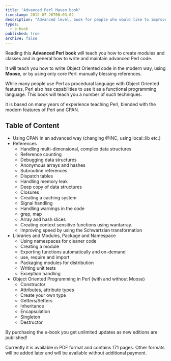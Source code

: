 ```yaml
---
title: "Advanced Perl Maven book"
timestamp: 2012-07-26T00:03:02
description: "Advanced level, book for people who would like to improve their Perl programming skills"
types:
  - e-book
published: true
archive: false
---
```



Reading this <b>Advanced Perl book</b> will teach you how to create modules and classes
and in general how to write and maintain advanced Perl code.

It will teach you how to write Object Oriented code in the modern way, using <b>Moose</b>,
or by using only core Perl: manually blessing references.

While many people use Perl as procedural language with Object Oriented features,
Perl also has capabilities to use it as a functional programming language.
This book will teach you a number of such techniques.

It is based on many years of experience teaching Perl,
blended with the modern features of Perl and CPAN.

## Table of Content
* Using CPAN in an advanced way (changing @INC, using local::lib etc.)
* References
   <ul>
* Handling multi-dimensional, complex data structures
* Reference counting
* Debugging data structures
* Anonymous arrays and hashes
* Subroutine references
* Dispatch tables
* Handling memory leak
* Deep copy of data structures
* Closures
* Creating a caching system
* Signal handling
* Handling warnings in the code
* grep, map
* Array and hash slices
* Creating context sensitive functions using wantarray.
* Improving speed by using the Schwartzian transformation
    </ul>
* Libraries and Modules, Package and Namespace
    <ul>
* Using namespaces for cleaner code
* Creating a module
* Exporting functions automatically and on-demand
* use, require and import
* Packaging modules for distribution
* Writing unit tests
* Exception handling
    </ul>
* Object Oriented Programming in Perl (with and without Moose)
    <ul>
* Constructor
* Attributes, attribute types
* Create your own type
* Getters/Setters
* Inheritance
* Encapsulation
* Singleton
* Destructor
    </ul>
  

By purchasing the e-book you get unlimited updates as new editions are published!

Currently it is available in PDF format and contains 171 pages. Other formats will be
added later and will be available without additional payment.

